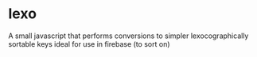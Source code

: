 # lexo
A small javascript that performs conversions to simpler lexocographically sortable keys ideal for use in firebase (to sort on)
